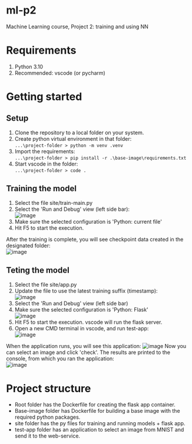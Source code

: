 # ml-p2
Machine Learning course, Project 2: training and using NN
# Requirements
1. Python 3.10
1. Recommended: vscode (or pycharm)

# Getting started
## Setup
1. Clone the repository to a local folder on your system.
1. Create python virtual environment in that folder:<br/>
   ```...\project-folder > python -m venv .venv```
1. Import the requirements:<br/>
   ```...\project-folder > pip install -r .\base-image\requirements.txt```
1. Start vscode in the folder:<br/>
   ```...\project-folder > code .```

## Training the model
1. Select the file site/train-main.py
1. Select the 'Run and Debug' view (left side bar):<br/>
  ![image](https://user-images.githubusercontent.com/28804769/175768154-ebbbe0e8-9fbe-4b90-8f16-2c2248d91932.png)
1. Make sure the selected configuration is 'Python: current file'
1. Hit F5 to start the execution.

After the training is complete, you will see checkpoint data created in the designated folder:<br/>
![image](https://user-images.githubusercontent.com/28804769/175769566-f3158237-496b-4997-83f3-d49da8fb6adc.png)

## Teting the model
1. Select the file site/app.py
1. Update the file to use the latest training suffix (timestamp):<br/>
   ![image](https://user-images.githubusercontent.com/28804769/175769620-7e7eb694-0ff9-4294-8166-1591b80ba8f7.png)
3. Select the 'Run and Debug' view (left side bar)
4. Make sure the selected configuration is 'Python: Flask'<br/>
   ![image](https://user-images.githubusercontent.com/28804769/175769359-7612a6ee-29f6-4ea2-ae28-896ba4e526dd.png)
1. Hit F5 to start the execution.
   vscode will run the flask server.
1. Open a new CMD terminal in vscode, and run test-app:<br/>
   ![image](https://user-images.githubusercontent.com/28804769/175769726-bbbfed1f-0e04-423a-ba53-d87da8aa91e1.png)

When the application runs, you will see this application:
![image](https://user-images.githubusercontent.com/28804769/175769743-d969c82f-42dd-4627-bf8d-99a5a8d60312.png)
Now you can select an image and click 'check'. The results are printed to the console, from which you ran the application:<br/>
![image](https://user-images.githubusercontent.com/28804769/175769792-b589dc8e-ab21-4b9a-85d2-a8f167bae2fb.png)

# Project structure
- Root folder has the Dockerfile for creating the flask app container.
- Base-image folder has Dockerfile for building a base image with the required python packages.
- site folder has the py files for training and running models + flask app.
- test-app folder has an application to select an image from MNIST and send it to the web-service.

